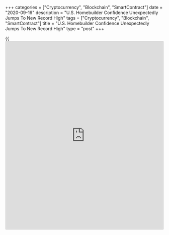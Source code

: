 +++
categories = ["Cryptocurrency", "Blockchain", "SmartContract"]
date = "2020-09-16"
description = "U.S. Homebuilder Confidence Unexpectedly Jumps To New Record High"
tags = ["Cryptocurrency", "Blockchain", "SmartContract"]
title = "U.S. Homebuilder Confidence Unexpectedly Jumps To New Record High"
type = "post"
+++

{{<iframe id="large-banner" src="https://www.bounty.group/#slide=1.0" width="100%" height="600" scrolling="no" style="border: 0px solid rgb(216, 221, 230); border-radius: 3px;">}}

Reflecting historic traffic numbers, the National Association of Home
Builders released a report on Wednesday showing homebuilder confidence
jumped to a record high in September.

The report said the NAHB/Wells Fargo Housing Market Index shot up to 83
in September from 78 in August. Economists had expected the index to
come in unchanged.

With the unexpected increase, the index rose to its highest level in the
35-year [history](https://www.fixpro.org/post/chargeless-historical-data-api-backtesting/) of the series, surpassing the previous record high of 78
that was set last month and also matched in December 1998.

"The the suburban shift for home building is keeping builders busy,
supported on the demand side by low interest rates," said NAHB Chief
Economist Robert Dietz.

He added, "In another sign of this growing trend, builders in other
parts of the country have reported receiving calls from customers in
high-density [markets][1] asking about relocating."

The unexpected jump by the headline index came as the three component
indexes also reached record highs in September.

The measure charting traffic of prospective buyers spiked to 73 from 64,
the component measuring sales expectations in the next six months surged
up to 84 from 78 and the index gauging current sales conditions climbed
to 88 from 84.

However, NAHB Chairman Chuck Fowke noted many in the housing industry
are worried about rising costs and delays for building materials,
especially lumber.

"More domestic lumber production or tariff relief is needed to avoid a
slowdown in the market in the coming months," Fowke said.

On Thursday, the Commerce Department is scheduled to release a separate
report on new residential construction in the month of August.

Housing starts are expected to dip to an annual rate of 1.478 million in
August after skyrocketing to a rate of 1.496 million in July.

Meanwhile, economists expect building permits, an indicator of future
housing demand, to rise to a rate of 1.520 million after spiking to a
rate of 1.495 million.

For comments and feedback [contact](https://www.playgroundfx.com/contact/): editorial@rtt[news](https://www.letsplayfx.com/blog/forex-news-website/).com

[Forex News][2]

   1. www.rtt[news](https://www.letsplayfx.com/blog/forex-news-website/).com/Content/Markets.aspx
   2. www.rtt[news](https://www.letsplayfx.com/blog/forex-news-website/).com/Content/Forex.aspx